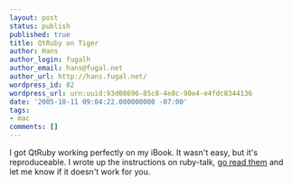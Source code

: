 ```yaml
---
layout: post
status: publish
published: true
title: QtRuby on Tiger
author: Hans
author_login: fugalh
author_email: hans@fugal.net
author_url: http://hans.fugal.net/
wordpress_id: 82
wordpress_url: urn:uuid:93d08696-85c8-4e8c-90e4-e4fdc8344136
date: '2005-10-11 09:04:22.000000000 -07:00'
tags:
- mac
comments: []
---
```

<p>I got QtRuby working perfectly on my iBook. It wasn't easy, but it's
reproduceable. I wrote up the instructions on ruby-talk, <a href="http://groups.google.com/group/comp.lang.ruby/browse_frm/thread/fd7daa4329cd199a/c8712d8363237b92?tvc=1#c8712d8363237b92">go read
them</a>
and let me know if it doesn't work for you.</p>
